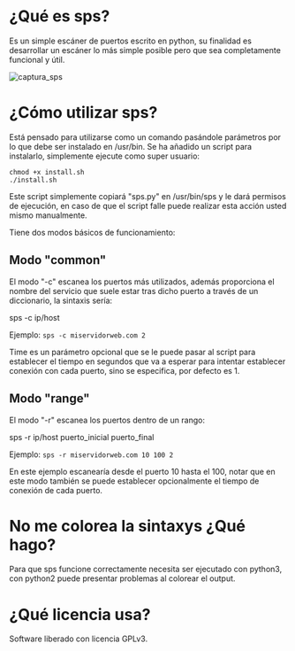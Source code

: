 # ¿Qué es sps?

Es un simple escáner de puertos escrito en python, su finalidad es desarrollar un escáner lo más simple posible pero que 
sea completamente funcional y útil.

![captura_sps](http://subirimagen.me/uploads/20170915112049.png)

# ¿Cómo utilizar sps?

Está pensado para utilizarse como un comando pasándole parámetros por lo que debe ser instalado en /usr/bin.
Se ha añadido un script para instalarlo, simplemente ejecute como super usuario:

```
chmod +x install.sh
./install.sh
```
Este script simplemente copiará "sps.py" en /usr/bin/sps y le dará permisos de ejecución, en caso de que el script falle puede realizar esta acción usted mismo manualmente.

Tiene dos modos básicos de funcionamiento:

## Modo "common"

El modo "-c" escanea los puertos más utilizados, además proporciona el nombre del servicio que suele estar tras dicho puerto a través de un diccionario, la sintaxis sería:

sps -c ip/host <time>

Ejemplo: ```sps -c miservidorweb.com 2```

Time es un parámetro opcional que se le puede pasar al script para establecer el tiempo en segundos que va a esperar para 
intentar establecer conexión con cada puerto, sino se especifica, por defecto es 1.

## Modo "range"

El modo "-r" escanea los puertos dentro de un rango:

sps -r ip/host puerto_inicial puerto_final <time>

Ejemplo: ```sps -r miservidorweb.com 10 100 2```

En este ejemplo escanearía desde el puerto 10 hasta el 100, notar que en este modo también se puede establecer 
opcionalmente el tiempo de conexión de cada puerto.

# No me colorea la sintaxys ¿Qué hago?

Para que sps funcione correctamente necesita ser ejecutado con python3, con python2 puede presentar problemas al colorear el output.

# ¿Qué licencia usa?

Software liberado con licencia GPLv3.



